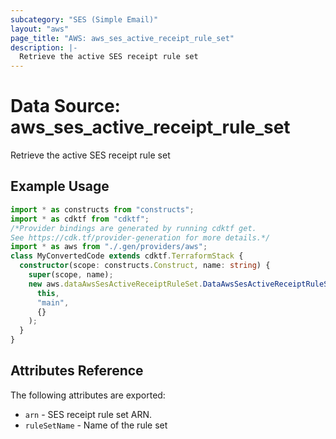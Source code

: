 ```yaml
---
subcategory: "SES (Simple Email)"
layout: "aws"
page_title: "AWS: aws_ses_active_receipt_rule_set"
description: |-
  Retrieve the active SES receipt rule set
---
```


# Data Source: aws_ses_active_receipt_rule_set

Retrieve the active SES receipt rule set

## Example Usage

```typescript
import * as constructs from "constructs";
import * as cdktf from "cdktf";
/*Provider bindings are generated by running cdktf get.
See https://cdk.tf/provider-generation for more details.*/
import * as aws from "./.gen/providers/aws";
class MyConvertedCode extends cdktf.TerraformStack {
  constructor(scope: constructs.Construct, name: string) {
    super(scope, name);
    new aws.dataAwsSesActiveReceiptRuleSet.DataAwsSesActiveReceiptRuleSet(
      this,
      "main",
      {}
    );
  }
}

```

## Attributes Reference

The following attributes are exported:

* `arn` - SES receipt rule set ARN.
* `ruleSetName` - Name of the rule set

<!-- cache-key: cdktf-0.17.0-pre.15 input-598de1d8ceefde5156624ab15ab2c0f88f04ec1872364aa7274d4f5bb0cece1c -->